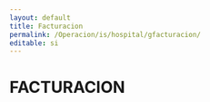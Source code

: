 ```yaml
---
layout: default
title: Facturacion
permalink: /Operacion/is/hospital/gfacturacion/
editable: si
---
```


# FACTURACION

